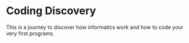# Coding Discovery
This is a journey to discover how informatics work and how to code your very first programs.
